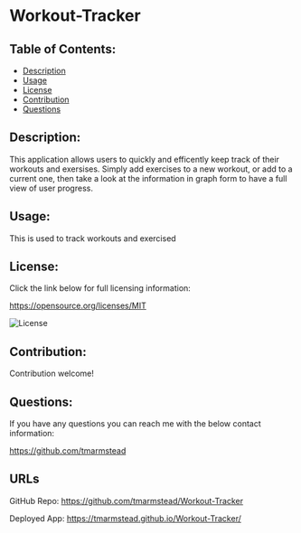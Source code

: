 # Workout-Tracker


  ## Table of Contents: 
  - [Description](#Description)
  - [Usage](#Usage)
  - [License](#License)
  - [Contribution](#Contribution)
  - [Questions](#Questions)
  

  ## Description: 
  This application allows users to quickly and efficently keep track of their workouts and exersises. Simply add exercises to a new workout, or add to a current one, then take a look at the information in graph form to have a full view of user progress.
  
  ## Usage: 
  This is used to track workouts and exercised
  
  ## License: 
  Click the link below for full licensing information: 

  https://opensource.org/licenses/MIT 

  ![License](https://img.shields.io/badge/License-MIT-blue.svg) 
 
  
  ## Contribution: 
  Contribution welcome!
  
  ## Questions: 
  If you have any questions you can reach me with the below contact information: 

  https://github.com/tmarmstead

  ## URLs 
  GitHub Repo:
  https://github.com/tmarmstead/Workout-Tracker

  Deployed App:
  https://tmarmstead.github.io/Workout-Tracker/
  

